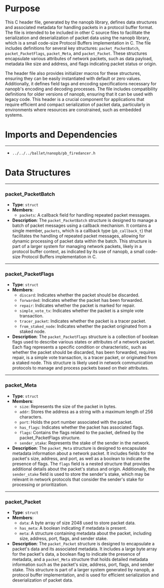 # Purpose
This C header file, generated by the nanopb library, defines data structures and associated metadata for handling packets in a protocol buffer format. The file is intended to be included in other C source files to facilitate the serialization and deserialization of packet data using the nanopb library, which is a small code-size Protocol Buffers implementation in C. The file includes definitions for several key structures: `packet_PacketBatch`, `packet_PacketFlags`, `packet_Meta`, and `packet_Packet`. These structures encapsulate various attributes of network packets, such as data payload, metadata like size and address, and flags indicating packet status or origin.

The header file also provides initializer macros for these structures, ensuring they can be easily instantiated with default or zero values. Additionally, it defines field tags and encoding specifications necessary for nanopb's encoding and decoding processes. The file includes compatibility definitions for older versions of nanopb, ensuring that it can be used with legacy code. This header is a crucial component for applications that require efficient and compact serialization of packet data, particularly in environments where resources are constrained, such as embedded systems.
# Imports and Dependencies

---
- `../../../ballet/nanopb/pb_firedancer.h`


# Data Structures

---
### packet\_PacketBatch
- **Type**: `struct`
- **Members**:
    - `packets`: A callback field for handling repeated packet messages.
- **Description**: The `packet_PacketBatch` structure is designed to manage a batch of packet messages using a callback mechanism. It contains a single member, `packets`, which is a callback type (`pb_callback_t`) that facilitates the handling of repeated packet messages, allowing for dynamic processing of packet data within the batch. This structure is part of a larger system for managing network packets, likely in a protocol buffer context, as indicated by its use of nanopb, a small code-size Protocol Buffers implementation in C.


---
### packet\_PacketFlags
- **Type**: `struct`
- **Members**:
    - `discard`: Indicates whether the packet should be discarded.
    - `forwarded`: Indicates whether the packet has been forwarded.
    - `repair`: Indicates whether the packet is marked for repair.
    - `simple_vote_tx`: Indicates whether the packet is a simple vote transaction.
    - `tracer_packet`: Indicates whether the packet is a tracer packet.
    - `from_staked_node`: Indicates whether the packet originated from a staked node.
- **Description**: The `packet_PacketFlags` structure is a collection of boolean flags used to describe various states or attributes of a network packet. Each flag represents a specific condition or characteristic, such as whether the packet should be discarded, has been forwarded, requires repair, is a simple vote transaction, is a tracer packet, or originated from a staked node. This structure is likely used in network communication protocols to manage and process packets based on their attributes.


---
### packet\_Meta
- **Type**: `struct`
- **Members**:
    - `size`: Represents the size of the packet in bytes.
    - `addr`: Stores the address as a string with a maximum length of 256 characters.
    - `port`: Holds the port number associated with the packet.
    - `has_flags`: Indicates whether the packet has associated flags.
    - `flags`: Contains the flags related to the packet, defined by the packet_PacketFlags structure.
    - `sender_stake`: Represents the stake of the sender in the network.
- **Description**: The `packet_Meta` structure is designed to encapsulate metadata information about a network packet. It includes fields for the packet's size, address, and port, as well as a boolean to indicate the presence of flags. The `flags` field is a nested structure that provides additional details about the packet's status and origin. Additionally, the `sender_stake` field is used to store the sender's stake, which may be relevant in network protocols that consider the sender's stake for processing or prioritization.


---
### packet\_Packet
- **Type**: `struct`
- **Members**:
    - `data`: A byte array of size 2048 used to store packet data.
    - `has_meta`: A boolean indicating if metadata is present.
    - `meta`: A structure containing metadata about the packet, including size, address, port, flags, and sender stake.
- **Description**: The `packet_Packet` structure is designed to encapsulate a packet's data and its associated metadata. It includes a large byte array for the packet's data, a boolean flag to indicate the presence of metadata, and a `packet_Meta` structure that holds detailed metadata information such as the packet's size, address, port, flags, and sender stake. This structure is part of a larger system generated by nanopb, a protocol buffer implementation, and is used for efficient serialization and deserialization of packet data.


